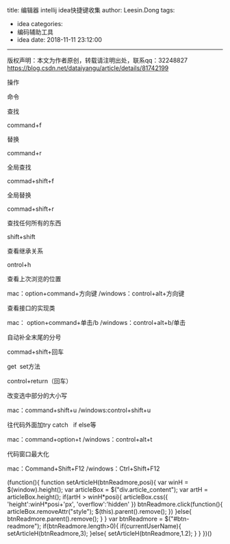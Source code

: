 title: 编辑器 intellij idea快捷键收集
author: Leesin.Dong
tags:
  - idea
categories:
  - 编码辅助工具
  - idea
date: 2018-11-11 23:12:00
---
版权声明：本文为作者原创，转载请注明出处，联系qq：32248827 https://blog.csdn.net/dataiyangu/article/details/81742199

操作

命令

查找

command+f 

替换

command+r

全局查找

commad+shift+f

全局替换

commad+shift+r

查找任何所有的东西

shift+shift

查看继承关系

ontrol+h

查看上次浏览的位置

mac：option+command+方向键 /windows：control+alt+方向键  

查看接口的实现类 

mac： option+command+单击/b /windows：control+alt+b/单击

自动补全末尾的分号

commad+shift+回车

get  set方法

control+return（回车）

改变选中部分的大小写

mac：command+shift+u /windows:control+shift+u

往代码外面加try catch   if else等

mac：command+option+t /windows：control+alt+t

代码窗口最大化

mac：Command+Shift+F12 /windows：Ctrl+Shift+F12

(function(){ function setArticleH(btnReadmore,posi){ var winH = $(window).height(); var articleBox = $("div.article_content"); var artH = articleBox.height(); if(artH > winH\*posi){ articleBox.css({ 'height':winH\*posi+'px', 'overflow':'hidden' }) btnReadmore.click(function(){ articleBox.removeAttr("style"); $(this).parent().remove(); }) }else{ btnReadmore.parent().remove(); } } var btnReadmore = $("#btn-readmore"); if(btnReadmore.length>0){ if(currentUserName){ setArticleH(btnReadmore,3); }else{ setArticleH(btnReadmore,1.2); } } })()